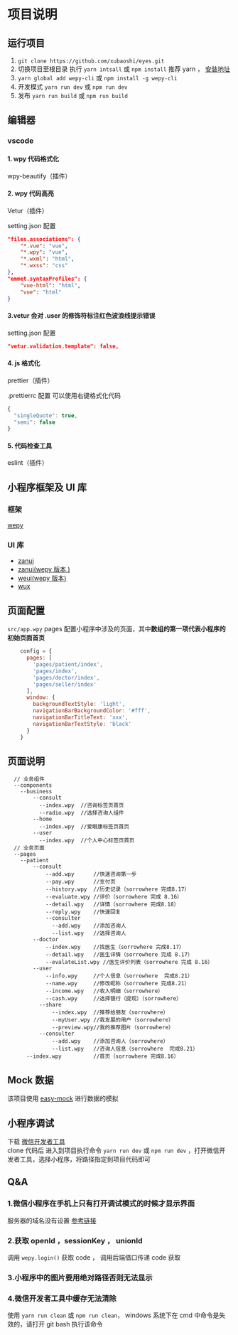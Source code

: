 # 项目说明

## 运行项目

1. `git clone https://github.com/xubaoshi/eyes.git`  
2. 切换项目至根目录 执行 `yarn intsall` 或 `npm install` 推荐 yarn ， [安装地址](https://yarnpkg.com/zh-Hans/)  
3. `yarn global add wepy-cli` 或 `npm install -g wepy-cli`  
4. 开发模式 `yarn run dev` 或 `npm run dev`  
5. 发布 `yarn run build` 或 `npm run build`  

## 编辑器

### vscode

#### 1. wpy 代码格式化

wpy-beautify（插件）

#### 2. wpy 代码高亮

Vetur（插件）

setting.json 配置

``` json
"files.associations": {
    "*.vue": "vue",
    "*.wpy": "vue",
    "*.wxml": "html",
    "*.wxss": "css"
},
"emmet.syntaxProfiles": {
    "vue-html": "html",
    "vue": "html"
}
```

#### 3.vetur 会对 .user 的修饰符标注红色波浪线提示错误

setting.json 配置

``` json
"vetur.validation.template": false,
```

#### 4. js 格式化

prettier（插件）  

.prettierrc 配置 可以使用右键格式化代码

``` javascript
{
  "singleQuote": true,
  "semi": false
}
```

#### 5. 代码检查工具

eslint（插件）  

## 小程序框架及 UI 库

### 框架

[wepy](https://tencent.github.io/wepy/document.html#/?id=%E5%BF%AB%E9%80%9F%E5%85%A5%E9%97%A8%E6%8C%87%E5%8D%97)

### UI 库

- [zanui](https://youzan.github.io/vant-weapp)
- [zanui(wepy 版本 )](https://github.com/brucx/wepy-zanui-demo)
- [weui(wepy 版本)](https://github.com/wepyjs/wepy-weui-demo)
- [wux](https://github.com/wux-weapp/wux-weapp)

## 页面配置

`src/app.wpy` pages 配置小程序中涉及的页面，其中**数组的第一项代表小程序的初始页面首页**

``` javascript
    config = {
      pages: [
        'pages/patient/index',
        'pages/index',
        'pages/doctor/index',
        'pages/seller/index'
      ],
      window: {
        backgroundTextStyle: 'light',
        navigationBarBackgroundColor: '#fff',
        navigationBarTitleText: 'xxx',
        navigationBarTextStyle: 'black'
      }
    }
```

## 页面说明

```
  // 业务组件
  --components
    --business
        --consult
          --index.wpy  //咨询标签页首页
          --radio.wpy  //选择咨询人组件
        --home
          --index.wpy  //爱眼康标签页首页
        --user
          --index.wpy  //个人中心标签页首页
  // 业务页面
  --pages
    --patient
        --consult
            --add.wpy      //快速咨询第一步
            --pay.wpy      //支付页
            --history.wpy  //历史记录（sorrowhere 完成8.17）
            --evaluate.wpy //评价（sorrowhere 完成 8.16）
            --detail.wpy   //详情（sorrowhere 完成8.18）
            --reply.wpy    //快速回复
            --consulter
              --add.wpy    //添加咨询人
              --list.wpy   //选择咨询人
        --doctor
            --index.wpy    //找医生（sorrowhere 完成8.17）
            --detail.wpy   //医生详情（sorrowhere 完成 8.17）
            --evalateList.wpy //医生评价列表（sorrowhere 完成 8.16）
        --user
            --info.wpy     //个人信息（sorrowhere  完成8.21）
            --name.wpy     //修改昵称（sorrowhere 完成8.21）
            --income.wpy   //收入明细（sorrowhere）
            --cash.wpy     //选择银行（提现）（sorrowhere）
          --share
              --index.wpy  //推荐给朋友（sorrowhere）
              --myUser.wpy //我发展的用户（sorrowhere）
              --preview.wpy//我的推荐图片（sorrowhere）
          --consulter
              --add.wpy    //添加咨询人（sorrowhere）
              --list.wpy   //咨询人信息（sorrowhere  完成8.21）
      --index.wpy          //首页（sorrowhere 完成8.16）
```

## Mock 数据

该项目使用 [easy-mock](https://www.easy-mock.com/project/5b719f05ebd4a208cce29bb8) 进行数据的模拟

## 小程序调试

下载 [微信开发者工具](https://developers.weixin.qq.com/miniprogram/dev/devtools/download.html)  
clone 代码后 进入到项目执行命令 `yarn run dev` 或 `npm run dev` ，打开微信开发者工具，选择小程序，将路径指定到项目代码即可

## Q&A

### 1.微信小程序在手机上只有打开调试模式的时候才显示界面

服务器的域名没有设置   [参考链接](https://blog.csdn.net/wzlhlhhh/article/details/80512100)

### 2.获取 openId ，sessionKey ， unionId

调用 `wepy.login()` 获取 code ， 调用后端借口传递 code 获取

### 3.小程序中的图片要用绝对路径否则无法显示

### 4.微信开发者工具中缓存无法清除

使用 `yarn run clean` 或 `npm run clean`， windows 系统下在 cmd 中命令是失效的，请打开 git bash 执行该命令
